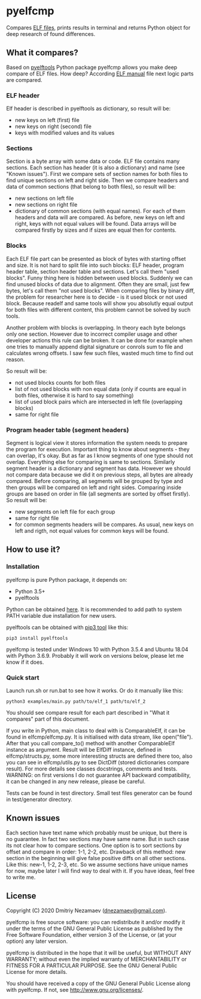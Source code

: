 # pyelfcmp
Compares [ELF files](https://en.wikipedia.org/wiki/Executable_and_Linkable_Format), prints results in terminal and returns Python object for deep research of found differences. 

## What it compares?
Based on [pyelftools](https://github.com/eliben/pyelftools) Python package pyelfcmp allows you make deep compare of ELF files. How deep? According [ELF manual](http://man7.org/linux/man-pages/man5/elf.5.html) file next logic parts are compared.

### ELF header
Elf header is described in pyelftools as dictionary, so result will be:
* new keys on left (first) file
* new keys on right (second) file
* keys with modified values and its values

### Sections
Section is a byte array with some data or code. ELF file contains many sections. Each section has header (it is also a dictionary) and name (see "Known issues"). First we compare sets of section names for both files to find unique sections on left and right side. Then we compare headers and data of common sections (that belong to both files), so result will be:
* new sections on left file
* new sections on right file
* dictionary of common sections (with equal names). For each of them headers and data will are compared. As before, new keys on left and right, keys with not equal values will be found. Data arrays will be compared firstly by sizes and if sizes are equal then for contents.

### Blocks
Each ELF file part can be presented as block of bytes with starting offset and size. It is not hard to split file into such blocks: ELF header, program header table, section header table and sections. Let's call them "used blocks". Funny thing here is hidden between used blocks. Suddenly we can find unused blocks of data due to alignment. Often they are small, just few bytes, let's call them "not used blocks". When comparing files by binary diff, the problem for researcher here is to decide - is it used block or not used block. Because readelf and same tools will show you absolutly equal output for both files with different content, this problem cannot be solved by such tools.

Another problem with blocks is overlapping. In theory each byte belongs only one section. However due to incorrect compiler usage and other developer actions this rule can be broken. It can be done for example when one tries to manually append digital signature or conrols sum to file and calculates wrong offsets. I saw few such files, wasted much time to find out reason.

So result will be:
* not used blocks counts for both files
* list of not used blocks with non equal data (only if counts are equal in both files, otherwise it is hard to say something)
* list of used block pairs which are intersected in left file (overlapping blocks)
* same for right file

### Program header table (segment headers)
Segment is logical view it stores information  the  system  needs  to prepare the program for execution. Important thing to know about segments - they can overlap, it's okay. But as far as I know segments of one type should not overlap. Everything else for comparing is same to sections. Similarly segment header is a dictionary and segment has data. However we should not compare data because we did it on previous steps, all bytes are already compared. Before comparing, all segments will be grouped by type and then groups will be compared on left and right sides. Comparing inside groups are based on order in file (all segments are sorted by offset firstly). So result will be:
* new segments on left file for each group
* same for right file
* for common segments headers will be compares. As usual, new keys on left and rigth, not equal values for common keys will be found.

## How to use it?

### Installation
pyelfcmp is pure Python package, it depends on:

* Python 3.5+
* pyelftools

Python can be obtained [here](https://www.python.org/downloads). It is recommended to add path to system PATH variable due installation for new users.

pyelftools can be obtained with [pip3 tool](https://pypi.org/project/pip/) like this:

    pip3 install pyelftools

pyelfcmp is tested under Windows 10 with Python 3.5.4 and Ubuntu 18.04 with Python 3.6.9. Probably it will work on versions below, please let me know if it does.

### Quick start
Launch run.sh or run.bat to see how it works. Or do it manually like this:

    python3 examples/main.py path/to/elf_1 path/to/elf_2

You should see compare result for each part described in "What it compares" part of this document.

If you write in Python, main class to deal with is ComparableElf, it can be found in elfcmp/elfcmp.py. It is initialised with data stream, like open("file"). After that you call compare_to() method with another ComparableElf instance as argument. Result will be ElfDiff instance, defined in elfcmp/structs.py, some more interesting structs are defined there too, also you can see in elfcmp/utils.py to see DictDiff (stored dictionaries compare result). For more details see classes docstrings, comments and tests. WARNING: on first versions I do not guarantee API backward compatibility, it can be changed in any new release, please be careful.

Tests can be found in test directory. Small test files generator can be found in test/generator directory.

## Known issues
Each section have text name which probably must be unique, but there is no guarantee. In fact two sections may have same name. But in such case its not clear how to compare sections. One option is to sort sections by offset and compare in order: 1-1, 2-2, etc. Drawback of this method: new section in the beginning will give false positive diffs on all other sections. Like this: new-1, 1-2, 2-3, etc. So we assume sections have unique names for now, maybe later I will find way to deal with it. If you have ideas, feel free to write me.

## License

Copyright (C) 2020 Dmitriy Nezamaev (dnezamaev@gmail.com).

pyelfcmp is free source software: you can redistribute it and/or modify it under the terms of the GNU General Public License as published by the Free Software Foundation, either version 3 of the License, or (at your option) any later version.

pyelfcmp is distributed in the hope that it will be useful, but WITHOUT ANY WARRANTY; without even the implied warranty of MERCHANTABILITY or FITNESS FOR A PARTICULAR PURPOSE. See the GNU General Public License for more details.

You should have received a copy of the GNU General Public License along with pyelfcmp. If not, see <http://www.gnu.org/licenses/>.
